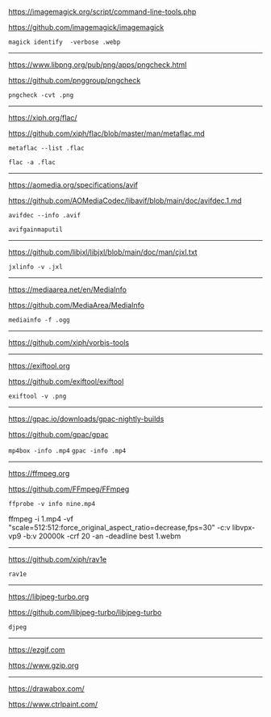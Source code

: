 https://imagemagick.org/script/command-line-tools.php

https://github.com/imagemagick/imagemagick

`magick identify  -verbose .webp`

---

https://www.libpng.org/pub/png/apps/pngcheck.html

https://github.com/pnggroup/pngcheck

`pngcheck -cvt .png`

---

https://xiph.org/flac/

https://github.com/xiph/flac/blob/master/man/metaflac.md

`metaflac --list .flac`

`flac -a .flac`

---

https://aomedia.org/specifications/avif

https://github.com/AOMediaCodec/libavif/blob/main/doc/avifdec.1.md

`avifdec --info .avif`

`avifgainmaputil`

---

https://github.com/libjxl/libjxl/blob/main/doc/man/cjxl.txt

`jxlinfo -v .jxl`

---

https://mediaarea.net/en/MediaInfo

https://github.com/MediaArea/MediaInfo

`mediainfo -f .ogg`

---

https://github.com/xiph/vorbis-tools

---

https://exiftool.org

https://github.com/exiftool/exiftool

`exiftool -v .png`

---

https://gpac.io/downloads/gpac-nightly-builds

https://github.com/gpac/gpac

`mp4box -info .mp4`
`gpac -info .mp4`

---

https://ffmpeg.org

https://github.com/FFmpeg/FFmpeg

`ffprobe -v info nine.mp4`

ffmpeg -i 1.mp4 -vf "scale=512:512:force_original_aspect_ratio=decrease,fps=30" -c:v libvpx-vp9 -b:v 20000k -crf 20 -an -deadline best 1.webm

<!-- `ffprobe -v trace .mp4` -->

---

https://github.com/xiph/rav1e

`rav1e`

---

https://libjpeg-turbo.org

https://github.com/libjpeg-turbo/libjpeg-turbo

`djpeg`

---

https://ezgif.com

https://www.gzip.org

---

https://drawabox.com/

https://www.ctrlpaint.com/
